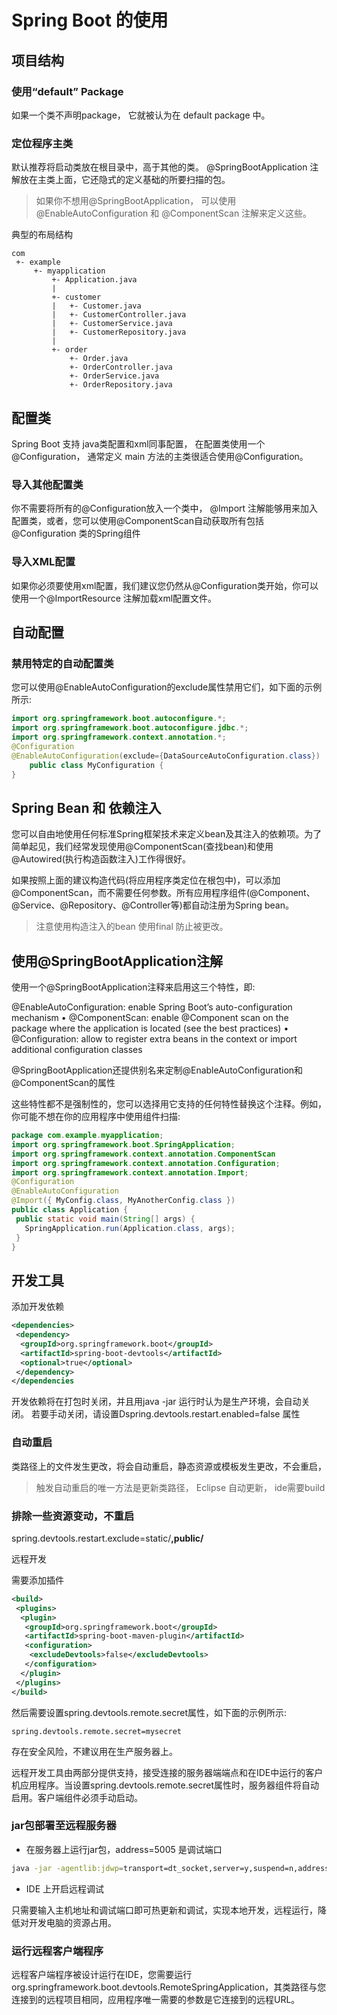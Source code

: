 # Spring Boot 的使用

## 项目结构

### 使用“default” Package

如果一个类不声明package， 它就被认为在 default package 中。

### 定位程序主类

默认推荐将启动类放在根目录中，高于其他的类。 @SpringBootApplication 注解放在主类上面，它还隐式的定义基础的所要扫描的包。

> 如果你不想用@SpringBootApplication， 可以使用@EnableAutoConfiguration 和 @ComponentScan 注解来定义这些。

典型的布局结构

```
com
 +- example
     +- myapplication
         +- Application.java
         |
         +- customer
         |   +- Customer.java
         |   +- CustomerController.java
         |   +- CustomerService.java
         |   +- CustomerRepository.java
         |
         +- order
             +- Order.java
             +- OrderController.java
             +- OrderService.java
             +- OrderRepository.java
```



## 配置类

Spring Boot 支持 java类配置和xml同事配置， 在配置类使用一个@Configuration， 通常定义 main 方法的主类很适合使用@Configuration。

### 导入其他配置类

你不需要将所有的@Configuration放入一个类中， @Import 注解能够用来加入配置类，或者，您可以使用@ComponentScan自动获取所有包括 @Configuration 类的Spring组件

### 导入XML配置

如果你必须要使用xml配置，我们建议您仍然从@Configuration类开始，你可以使用一个@ImportResource 注解加载xml配置文件。



## 自动配置

### 禁用特定的自动配置类

您可以使用@EnableAutoConfiguration的exclude属性禁用它们，如下面的示例所示:

```java
import org.springframework.boot.autoconfigure.*;
import org.springframework.boot.autoconfigure.jdbc.*;
import org.springframework.context.annotation.*;
@Configuration
@EnableAutoConfiguration(exclude={DataSourceAutoConfiguration.class})
	public class MyConfiguration {
}

```



## Spring Bean 和 依赖注入

您可以自由地使用任何标准Spring框架技术来定义bean及其注入的依赖项。为了简单起见，我们经常发现使用@ComponentScan(查找bean)和使用@Autowired(执行构造函数注入)工作得很好。

如果按照上面的建议构造代码(将应用程序类定位在根包中)，可以添加@ComponentScan，而不需要任何参数。所有应用程序组件(@Component、@Service、@Repository、@Controller等)都自动注册为Spring bean。

> 注意使用构造注入的bean 使用final 防止被更改。

## 使用@SpringBootApplication注解

使用一个@SpringBootApplication注释来启用这三个特性，即:

 @EnableAutoConfiguration: enable Spring Boot’s auto-configuration mechanism
• @ComponentScan: enable @Component scan on the package where the application is located (see the best practices)
• @Configuration: allow to register extra beans in the context or import additional configuration classes

@SpringBootApplication还提供别名来定制@EnableAutoConfiguration和@ComponentScan的属性

这些特性都不是强制性的，您可以选择用它支持的任何特性替换这个注释。例如，你可能不想在你的应用程序中使用组件扫描:

```java
package com.example.myapplication;
import org.springframework.boot.SpringApplication;
import org.springframework.context.annotation.ComponentScan
import org.springframework.context.annotation.Configuration;
import org.springframework.context.annotation.Import;
@Configuration
@EnableAutoConfiguration
@Import({ MyConfig.class, MyAnotherConfig.class })
public class Application {
 public static void main(String[] args) {
   SpringApplication.run(Application.class, args);
 }
}
```



## 开发工具

添加开发依赖

```xml
<dependencies>
 <dependency>
  <groupId>org.springframework.boot</groupId>
  <artifactId>spring-boot-devtools</artifactId>
  <optional>true</optional>
 </dependency>
</dependencies
```

开发依赖将在打包时关闭，并且用java -jar 运行时认为是生产环境，会自动关闭。 若要手动关闭，请设置Dspring.devtools.restart.enabled=false 属性

### 自动重启

类路径上的文件发生更改，将会自动重启，静态资源或模板发生更改，不会重启，

> 触发自动重启的唯一方法是更新类路径， Eclipse 自动更新， ide需要build

### 排除一些资源变动，不重启

spring.devtools.restart.exclude=static/**,public/**

远程开发

需要添加插件

```xml
<build>
 <plugins>
  <plugin>
   <groupId>org.springframework.boot</groupId>
   <artifactId>spring-boot-maven-plugin</artifactId>
   <configuration>
    <excludeDevtools>false</excludeDevtools>
   </configuration>
  </plugin>
 </plugins>
</build>

```

然后需要设置spring.devtools.remote.secret属性，如下面的示例所示:

```properties
spring.devtools.remote.secret=mysecret
```

存在安全风险，不建议用在生产服务器上。

远程开发工具由两部分提供支持，接受连接的服务器端端点和在IDE中运行的客户机应用程序。当设置spring.devtools.remote.secret属性时，服务器组件将自动启用。客户端组件必须手动启动。

### jar包部署至远程服务器

* 在服务器上运行jar包，address=5005 是调试端口

```bash
java -jar -agentlib:jdwp=transport=dt_socket,server=y,suspend=n,address=5005 demo-0.0.1-SNAPSHOT.jar
```

* IDE 上开启远程调试

只需要输入主机地址和调试端口即可热更新和调试，实现本地开发，远程运行，降低对开发电脑的资源占用。



### 运行远程客户端程序

远程客户端程序被设计运行在IDE，您需要运行org.springframework.boot.devtools.RemoteSpringApplication，其类路径与您连接到的远程项目相同，应用程序唯一需要的参数是它连接到的远程URL。

